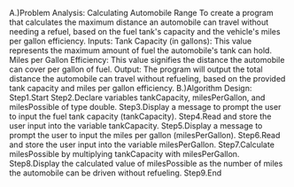 A.)Problem Analysis: Calculating Automobile Range
 To create a program that calculates the maximum distance an automobile can travel without needing a refuel, based on the fuel tank's capacity and the vehicle's miles per gallon efficiency.
 Inputs:
  Tank Capacity (in gallons): This value represents the maximum amount of fuel the automobile's tank can hold.
  Miles per Gallon Efficiency: This value signifies the distance the automobile can cover per gallon of fuel.
 Output:
  The program will output the total distance the automobile can travel without refueling, based on the provided tank capacity and miles per gallon efficiency.
B.)Algorithm Design:
  Step1.Start
  Step2.Declare variables tankCapacity, milesPerGallon, and milesPossible of type double.
  Step3.Display a message to prompt the user to input the fuel tank capacity (tankCapacity).
  Step4.Read and store the user input into the variable tankCapacity.
  Step5.Display a message to prompt the user to input the miles per gallon (milesPerGallon).
  Step6.Read and store the user input into the variable milesPerGallon.
  Step7.Calculate milesPossible by multiplying tankCapacity with milesPerGallon.
  Step8.Display the calculated value of milesPossible as the number of miles the automobile can be driven without refueling.
  Step9.End
